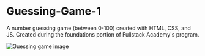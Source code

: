 # Guessing-Game-1
A number guessing game (between 0-100) created with HTML, CSS, and JS.
Created during the foundations portion of Fullstack Academy's program.

![Guessing game image](https://imgur.com/a/hPjftuB)


